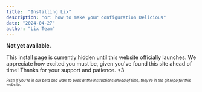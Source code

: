 ```yaml
---
title:  "Installing Lix"
description: "or: how to make your configuration Delicious"
date: "2024-04-27"
author: "Lix Team"
---
```


**Not yet available.**

This install page is currently hidden until this website officially launches. We appreciate how excited you must be,
given you've found this site ahead of time! Thanks for your support and patience. <3

<small><small>
_Psst! If you're in our beta and want to peek at the instructions ahead of time, they're in the git repo for this website._
</small></small>